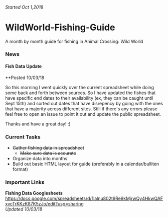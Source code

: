 ###### Started Oct 1,2018

# WildWorld-Fishing-Guide
A month by month guide for fishing in Animal Crossing: Wild World

### News

#### Fish Data Update
**Posted 10/03/18

So this morning I went quickly over the current spreadsheet while doing some back and forth between sources. So I have updated the fishes that have specific end dates to their availability (ex, they can be caught until Sept 15th) and sorted out dates that have disrepency by going with the ones that have a majority across different sites. Still if there's any errors please feel free to open an issue to point it out and update the public spreadsheet.

Thanks and have a great day! :)

### Current Tasks

* ~~Gather fishing data in spreadsheet~~
  * ~~Make sure data is accurate~~
* Organize data into months
* Build out basic HTML layout for guide (preferably in a calendar/bulliten format)

### Important Links

**Fishing Data Googlesheets**
https://docs.google.com/spreadsheets/d/1lalnu802t9Re9kMjrwQy4HkwQAFxvcTrKKzK87K5zJo/edit?usp=sharing  
*Updated 10/03/18*
